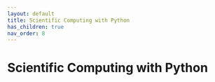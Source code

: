 ```yaml
---
layout: default
title: Scientific Computing with Python
has_children: true
nav_order: 8
---
```


# Scientific Computing with Python